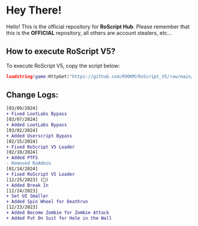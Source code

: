 # Hey There!
Hello! This is the official repository for **RoScript Hub**.
Please remember that this is the **OFFICIAL** repository, all others are account stealers, etc...
## How to execute RoScript V5?
To execute RoScript V5, copy the script below:
```lua
loadstring(game:HttpGet("https://github.com/R9OKM/RoScript_V5/raw/main/Script"))()
```
## Change Logs:
```diff
[03/09/2024]
+ Fixed LootLabs Bypass
[03/07/2024]
+ Added LootLabs Bypass
[03/02/2024]
+ Added Userscript Bypass
[02/15/2024]
+ Fixed RoScript V5 Loader
[02/10/2024]
+ Added PTFS
- Removed RoAdmin
[01/14/2024]
+ Fixed RoScript V5 Loader
[12/25/2023] (🎄)
+ Added Break In
[12/24/2023]
+ Set UI Smaller
+ Added Spin Wheel for Deathrun
[12/23/2023]
+ Added Become Zombie for Zombie Attack
+ Added Put On Suit for Hole in the Wall
```

